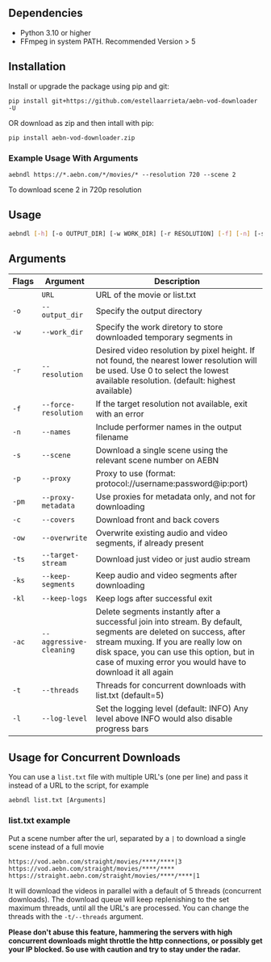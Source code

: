 ## Dependencies

- Python 3.10 or higher
- FFmpeg in system PATH. Recommended Version > 5

## Installation

Install or upgrade the package using pip and git:

```
pip install git+https://github.com/estellaarrieta/aebn-vod-downloader -U
```

OR download as zip and then intall with pip:

```
pip install aebn-vod-downloader.zip
```

### Example Usage With Arguments

```
aebndl https://*.aebn.com/*/movies/* --resolution 720 --scene 2
```

To download scene 2 in 720p resolution

## Usage

```bash
aebndl [-h] [-o OUTPUT_DIR] [-w WORK_DIR] [-r RESOLUTION] [-f] [-n] [-s SCENE] [-p PROXY] [-pm] [-c] [-ow] [-ts {audio,video}] [-ks] [-kl] [-ac] [-t THREADS] [-l {DEBUG,INFO,WARNING,ERROR,CRITICAL}] url
```

## Arguments

| Flags | Argument                | Description                                                                                                                                                                                                                                                        |
| ----- | ----------------------- | ------------------------------------------------------------------------------------------------------------------------------------------------------------------------------------------------------------------------------------------------------------------ |
|       | `URL`                   | URL of the movie or list.txt                                                                                                                                                                                                                                       |
| `-o`  | `--output_dir`          | Specify the output directory                                                                                                                                                                                                                                       |
| `-w`  | `--work_dir`            | Specify the work diretory to store downloaded temporary segments in                                                                                                                                                                                                |
| `-r`  | `--resolution`          | Desired video resolution by pixel height. If not found, the nearest lower resolution will be used. Use 0 to select the lowest available resolution. (default: highest available)                                                                                   |
| `-f`  | `--force-resolution`    | If the target resolution not available, exit with an error                                                                                                                                                                                                         |
| `-n`  | `--names`               | Include performer names in the output filename                                                                                                                                                                                                                     |
| `-s`  | `--scene`               | Download a single scene using the relevant scene number on AEBN                                                                                                                                                                                                    |
| `-p`  | `--proxy`               | Proxy to use (format: protocol://username:password@ip:port)                                                                                                                                                                                                        |
| `-pm` | `--proxy-metadata`      | Use proxies for metadata only, and not for downloading                                                                                                                                                                                                             |
| `-c`  | `--covers`              | Download front and back covers                                                                                                                                                                                                                                     |
| `-ow` | `--overwrite`           | Overwrite existing audio and video segments, if already present                                                                                                                                                                                                    |
| `-ts` | `--target-stream`       | Download just video or just audio stream                                                                                                                                                                                                                           |
| `-ks` | `--keep-segments`       | Keep audio and video segments after downloading                                                                                                                                                                                                                    |
| `-kl` | `--keep-logs`           | Keep logs after successful exit                                                                                                                                                                                                                                    |
| `-ac` | `--aggressive-cleaning` | Delete segments instantly after a successful join into stream. By default, segments are deleted on success, after stream muxing. If you are really low on disk space, you can use this option, but in case of muxing error you would have to download it all again |
| `-t`  | `--threads`             | Threads for concurrent downloads with list.txt (default=5)                                                                                                                                                                                                         |
| `-l`  | `--log-level`           | Set the logging level (default: INFO) Any level above INFO would also disable progress bars                                                                                                                                                                        |

## Usage for Concurrent Downloads

You can use a `list.txt` file with multiple URL's (one per line) and pass it instead of a URL to the script, for example

```
aebndl list.txt [Arguments]
```

### list.txt example

Put a scene number after the url, separated by a `|` to download a single scene instead of a full movie

```
https://vod.aebn.com/straight/movies/****/****|3
https://vod.aebn.com/straight/movies/****/****
https://straight.aebn.com/straight/movies/****/****|1
```

It will download the videos in parallel with a default of 5 threads (concurrent downloads). The download queue will keep replenishing to the set maximum threads, until all the URL's are processed. You can change the threads with the `-t/--threads` argument.

**Please don't abuse this feature, hammering the servers with high concurrent downloads might throttle the http connections, or possibly get your IP blocked. So use with caution and try to stay under the radar.**
